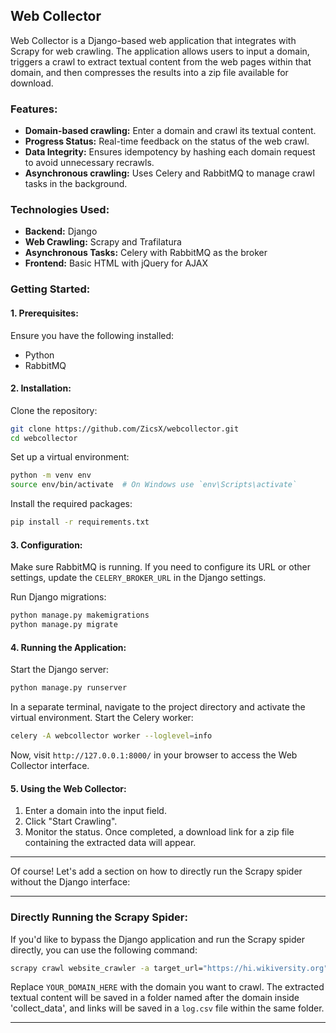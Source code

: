 ## **Web Collector**

Web Collector is a Django-based web application that integrates with Scrapy for web crawling. The application allows users to input a domain, triggers a crawl to extract textual content from the web pages within that domain, and then compresses the results into a zip file available for download.

### **Features:**

- **Domain-based crawling:** Enter a domain and crawl its textual content.
- **Progress Status:** Real-time feedback on the status of the web crawl.
- **Data Integrity:** Ensures idempotency by hashing each domain request to avoid unnecessary recrawls.
- **Asynchronous crawling:** Uses Celery and RabbitMQ to manage crawl tasks in the background.

### **Technologies Used:**

- **Backend:** Django
- **Web Crawling:** Scrapy and Trafilatura
- **Asynchronous Tasks:** Celery with RabbitMQ as the broker
- **Frontend:** Basic HTML with jQuery for AJAX

### **Getting Started:**

#### **1. Prerequisites:**

Ensure you have the following installed:

- Python
- RabbitMQ

#### **2. Installation:**

Clone the repository:

```bash
git clone https://github.com/ZicsX/webcollector.git
cd webcollector
```

Set up a virtual environment:

```bash
python -m venv env
source env/bin/activate  # On Windows use `env\Scripts\activate`
```

Install the required packages:

```bash
pip install -r requirements.txt
```

#### **3. Configuration:**

Make sure RabbitMQ is running. If you need to configure its URL or other settings, update the `CELERY_BROKER_URL` in the Django settings.

Run Django migrations:

```bash
python manage.py makemigrations
python manage.py migrate
```

#### **4. Running the Application:**

Start the Django server:

```bash
python manage.py runserver
```

In a separate terminal, navigate to the project directory and activate the virtual environment. Start the Celery worker:

```bash
celery -A webcollector worker --loglevel=info
```

Now, visit `http://127.0.0.1:8000/` in your browser to access the Web Collector interface.

#### **5. Using the Web Collector:**

1. Enter a domain into the input field.
2. Click "Start Crawling".
3. Monitor the status. Once completed, a download link for a zip file containing the extracted data will appear.

---
Of course! Let's add a section on how to directly run the Scrapy spider without the Django interface:

---

### **Directly Running the Scrapy Spider:**

If you'd like to bypass the Django application and run the Scrapy spider directly, you can use the following command:

```bash
scrapy crawl website_crawler -a target_url="https://hi.wikiversity.org" -s JOBDIR=crawls=YOUR_DOMAIN_HERE
```

Replace `YOUR_DOMAIN_HERE` with the domain you want to crawl. The extracted textual content will be saved in a folder named after the domain inside 'collect_data', and links will be saved in a `log.csv` file within the same folder.

---
